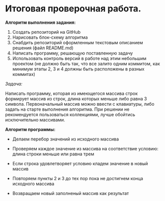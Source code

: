 # Итоговая проверочная работа.


**Алгоритм выполнения задания:**
1. Создать репозиторий на GitHub
2. Нарисовать блок-схему алгоритма
3. Снабдить репозиторий оформленным текстовым описанием решения (файл README.md)
4. Написать программу, решающую поставленную задачу
5. Использовать контроль версий в работе над этим небольшим проектом (не должно быть так, что все залито одним коммитом, как минимум этапы 2, 3 и 4 должны быть расположены в разных коммитах)



*Задача:*

Написать программу, которая из имеющегося массива строк формирует массив из строк, длина которых меньше либо равна 3 символа. Первоначальный массив можно ввести с клавиатуры, либо задать на старте выполнения алгоритма. При решении не рекомендуется пользоваться коллекциями, лучше обойтись исключительно массивами.

**Алгоритм программы:**

 * Делаем перебор значений из исходного массива

 * Проверяем каждое значение из массива на соответствие условию: длина строки меньше или равна трем

 * Если строка удовлетворяет условию кладем значение в новый массив

 * Повторяем пункты 2 и 3 до тех пор пока не достигнем конца исходного массива

 * Возвращаем новый заполненый массив как результат

